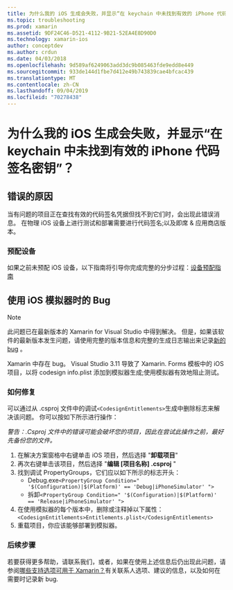 ```yaml
---
title: 为什么我的 iOS 生成会失败，并显示“在 keychain 中未找到有效的 iPhone 代码签名密钥”？
ms.topic: troubleshooting
ms.prod: xamarin
ms.assetid: 9DF24C46-D521-4112-9B21-52EA4E8D90D0
ms.technology: xamarin-ios
author: conceptdev
ms.author: crdun
ms.date: 04/03/2018
ms.openlocfilehash: 9d589af6249063add3dc9b085463fde9edd8e449
ms.sourcegitcommit: 933de144d1fbe7d412e49b743839cae4bfcac439
ms.translationtype: MT
ms.contentlocale: zh-CN
ms.lasthandoff: 09/04/2019
ms.locfileid: "70278438"
---
```

# <a name="why-does-my-ios-build-fail-with-no-valid-iphone-code-signing-keys-found-in-keychain"></a>为什么我的 iOS 生成会失败，并显示“在 keychain 中未找到有效的 iPhone 代码签名密钥”？

## <a name="cause-of-the-error"></a>错误的原因
当有问题的项目正在查找有效的代码签名凭据但找不到它们时，会出现此错误消息。 在物理 iOS 设备上进行测试和部署需要进行代码签名;以及即席 & 应用商店版本。 


### <a name="provisioning-devices"></a>预配设备
如果之前未预配 iOS 设备，以下指南将引导你完成完整的分步过程：[设备预配指南](~/ios/get-started/installation/device-provisioning/index.md)


## <a name="bug-when-using-ios-simulator"></a>使用 iOS 模拟器时的 Bug

> [!NOTE]
> 此问题已在最新版本的 Xamarin for Visual Studio 中得到解决。 但是，如果该软件的最新版本发生问题，请使用完整的版本信息和完整的生成日志输出来记录[新的 bug](~/cross-platform/troubleshooting/questions/howto-file-bug.md) 。


Xamarin 中存在 bug。 Visual Studio 3.11 导致了 Xamarin. Forms 模板中的 iOS 项目，以将 codesign info.plist 添加到模拟器生成;使用模拟器有效地阻止测试。

### <a name="how-to-fix"></a>如何修复
可以通过从 .csproj 文件中的调试`<CodesignEntitlements>`生成中删除标志来解决该问题。 你可以按如下所示进行操作：

*警告：.Csproj 文件中的错误可能会破坏您的项目，因此在尝试此操作之前，最好先备份您的文件。*

1. 在解决方案窗格中右键单击 iOS 项目，然后选择 "**卸载项目**"
2. 再次右键单击该项目，然后选择 "**编辑 [项目名称] .csproj** "
3. 找到调试 PropertyGroups，它们应以如下所示的标志开头：
   - Debug.exe`<PropertyGroup Condition=" '$(Configuration)|$(Platform)' == 'Debug|iPhoneSimulator' ">`
   - 拆卸`<PropertyGroup Condition=" '$(Configuration)|$(Platform)' == 'Release|iPhoneSimulator' ">`
4. 在使用模拟器的每个版本中，删除或注释掉以下属性：`<CodesignEntitlements>Entitlements.plist</CodesignEntitlements>`
5. 重载项目，你应该能够部署到模拟器。

### <a name="next-steps"></a>后续步骤
若要获得更多帮助，请联系我们，或者，如果在使用上述信息后仍出现此问题，请参阅[哪些支持选项可用于 Xamarin？](~/cross-platform/troubleshooting/support-options.md)有关联系人选项、建议的信息，以及如何在需要时记录新 bug. 
